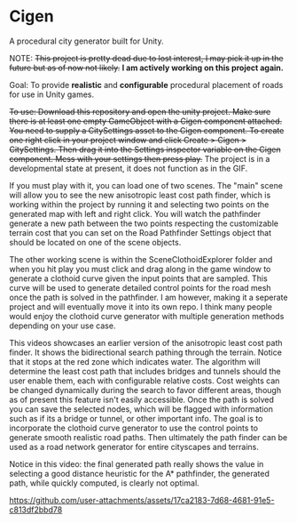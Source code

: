 # Cigen
A procedural city generator built for Unity.

NOTE: ~~This project is pretty dead due to lost interest, I may pick it up in the future but as of now not likely.~~ **I am actively working on this project again.**

Goal: To provide **realistic** and **configurable** procedural placement of roads for use in Unity games.

~~To use: Download this repository and open the unity project. Make sure there is at least one empty GameObject with a Cigen component attached. You need to supply a CitySettings asset to the Cigen component. To create one right click in your project window and click Create > Cigen > CitySettings. Then drag it into the Settings inspector variable on the Cigen component. Mess with your settings then press play.~~
The project is in a developmental state at present, it does not function as in the GIF.

If you must play with it, you can load one of two scenes. The "main" scene will allow you to see the new anisotropic least cost path finder, which is working within the project by running it and selecting two points on the generated map with left and right click. You will watch the pathfinder generate a new path between the two points respecting the customizable terrain cost that you can set on the Road Pathfinder Settings object that should be located on one of the scene objects.

The other working scene is within the SceneClothoidExplorer folder and when you hit play you must click and drag along in the game window to generate a clothoid curve given the input points that are sampled. This curve will
be used to generate detailed control points for the road mesh once the path is solved in the pathfinder. I am however, making it a seperate project and will eventually move it into its own repo. I think many people would enjoy the clothoid curve generator with multiple generation methods depending on your use case.

This videos showcases an earlier version of the anisotropic least cost path finder. It shows the bidirectional search pathing through the terrain. Notice that it stops at the red zone which indicates water. The algorithm will determine the least cost path that includes bridges and tunnels should the user enable them, each with configurable relative costs. Cost weights can be changed dynamically during the search to favor different areas, though as of present this feature isn't easily accessible. Once the path is solved you can save the selected nodes, which will be flagged with information such as if its a bridge or tunnel, or other important info. The goal is to incorporate the clothoid curve generator to use the control points to generate smooth realistic road paths. Then ultimately the path finder can be used as a road network generator for entire cityscapes and terrains. 

Notice in this video: the final generated path really shows the value in selecting a good distance heuristic for the A* pathfinder, the generated path, while quickly computed, is clearly not optimal.
<!---![](http://i.imgur.com/dAkyvcl.gif)--->


https://github.com/user-attachments/assets/17ca2183-7d68-4681-91e5-c813df2bbd78

